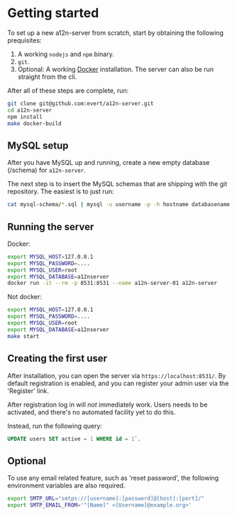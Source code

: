 Getting started
===============

To set up a new a12n-server from scratch, start by obtaining the following
prequisites:

1. A working `nodejs` and `npm` binary.
2. `git`.
3. Optional: A working [Docker][1] installation. The server can also be run
   straight from the cli.


After all of these steps are complete, run:

```sh
git clone git@github.com:evert/a12n-server.git
cd a12n-server
npm install
make docker-build
```

MySQL setup
-----------

After you have MySQL up and running, create a new empty database (/schema) for
`a12n-server`.

The next step is to insert the MySQL schemas that are shipping with the git
repository. The easiest is to just run:

```sh
cat mysql-schema/*.sql | mysql -u username -p -h hostname databasename 
```

Running the server
------------------

Docker:

```sh
export MYSQL_HOST=127.0.0.1
export MYSQL_PASSWORD=....
export MYSQL_USER=root
export MYSQL_DATABASE=a12nserver
docker run -it --rm -p 8531:8531 --name a12n-server-01 a12n-server
```

Not docker:

```sh
export MYSQL_HOST=127.0.0.1
export MYSQL_PASSWORD=....
export MYSQL_USER=root
export MYSQL_DATABASE=a12nserver
make start
```

Creating the first user
-----------------------

After installation, you can open the server via `https://localhost:8531/`.
By default registration is enabled, and you can register your admin user
via the 'Register' link.

After registration log in will _not_ immediately work. Users needs to be
activated, and there's no automated facility yet to do this.

Instead, run the following query:

```sql
UPDATE users SET active = 1 WHERE id = 1`.
```

Optional
--------

To use any email related feature, such as 'reset password', the following environment variables are also required.

```sh
export SMTP_URL="smtps://[username]:[password]@[host]:[port]/"
export SMTP_EMAIL_FROM='"[Name]" <[Username]@example.org>'
```


[1]: https://www.docker.com/
